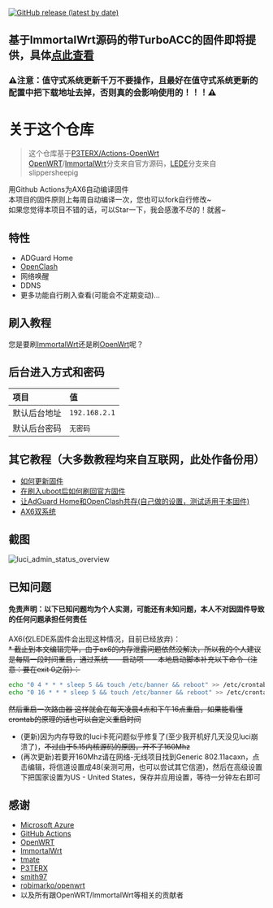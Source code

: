 [![GitHub release (latest by date)](https://img.shields.io/github/v/release/shawnpxtl/Actions-Redmi-AX6?style=for-the-badge&label=下载)](https://github.com/shawnpxtl/Actions-Redmi-AX6/releases/latest)

## 基于ImmortalWrt源码的带TurboACC的固件即将提供，具体[点此查看](https://github.com/shawnpxtl/Actions-Redmi-AX6-TurboACC)

### ⚠注意：值守式系统更新千万不要操作，且最好在值守式系统更新的配置中把下载地址去掉，否则真的会影响使用的！！！⚠

# 关于这个仓库

> 这个仓库基于[P3TERX/Actions-OpenWrt](https://github.com/P3TERX/Actions-OpenWrt)<br>
> [OpenWRT](https://github.com/openwrt/openwrt)/[ImmortalWrt](https://github.com/immortalwrt/immortalwrt)分支来自官方源码，[LEDE](https://github.com/slippersheepig/ax6)分支来自slippersheepig<br>

用Github Actions为AX6自动编译固件  
本项目的固件原则上每周自动编译一次，您也可以fork自行修改~  
如果您觉得本项目不错的话，可以Star一下，我会感激不尽的！就酱~  

## 特性

* ADGuard Home
* [OpenClash](https://github.com/vernesong/OpenClash)
* 网络唤醒
* DDNS
* 更多功能自行刷入查看(可能会不定期变动)...

## 刷入教程

您是要刷[ImmortalWrt](tutorial/ImmortalWrt.md)还是刷[OpenWrt](tutorial/OpenWrt.md)呢？

## 后台进入方式和密码

   | 项目 | 值 |
   | :--- | :--- |
   | 默认后台地址 | `192.168.2.1` |
   | 默认后台密码 | `无密码` |

## 其它教程（大多数教程均来自互联网，此处作备份用） <a id="tutorial"></a>

* [如何更新固件](tutorial/ru-he-geng-xin-gu-jian.md)
* [在刷入uboot后如何刷回官方固件](tutorial/with-uboot-Flashback-to-stock-firmware.md)
* [让AdGuard Home和OpenClash共存(自己做的设置，测试适用于本固件)](tutorial/adguard-openclash.md)
* [AX6双系统](tutorial/ax6-dualsystm.md)

## 截图

![luci\_admin\_status\_overview](.gitbook/assets/AX6-OP.png)

## 已知问题
#### 免责声明：以下已知问题均为个人实测，可能还有未知问题，本人不对因固件导致的任何问题承担任何责任
AX6(仅LEDE系固件会出现这种情况，目前已经放弃)：<br>
~~* 截止到本文编辑完毕，由于ax6的内存泄露问题依然没解决，所以我的个人建议是每隔一段时间重启，通过系统——启动项——本地启动脚本补充以下命令（注意：要在exit 0之前）：~~
   ```bash
   echo "0 4 * * * sleep 5 && touch /etc/banner && reboot" >> /etc/crontabs/root
   echo "0 16 * * * sleep 5 && touch /etc/banner && reboot" >> /etc/crontabs/root
   ```
   ~~然后重启一次路由器 这样就会在每天凌晨4点和下午16点重启，如果能看懂crontab的原理的话也可以自定义重启时间~~
   
* (更新)因为内存导致的luci卡死问题似乎修复了(至少我开机好几天没见luci崩溃了)，~~不过由于5.15内核源码的原因，开不了160Mhz~~
* (再次更新)若要开160Mhz请在网络-无线项目找到Generic 802.11acaxn，点击编辑，将信道设置成48(亲测可用，也可以尝试其它信道)，然后在高级设置下把国家设置为US - United States，保存并应用设置，等待一分钟左右即可


## 感谢

* [Microsoft Azure](https://azure.microsoft.com/)
* [GitHub Actions](https://github.com/features/actions)
* [OpenWRT](https://github.com/openwrt/openwrt)
* [ImmortalWrt](https://github.com/immortalwrt/immortalwrt)
* [tmate](https://github.com/tmate-io/tmate)
* [P3TERX](https://github.com/P3TERX)
* [smith97](https://www.right.com.cn/forum/thread-6054985-1-1.html)
* [robimarko/openwrt](https://github.com/robimarko/openwrt/tree/ipq807x-5.15)<br>
* 以及所有跟OpenWRT/ImmortalWrt等相关的贡献者

